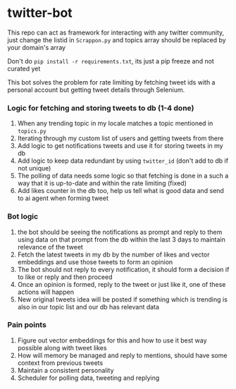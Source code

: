 # twitter-bot
This repo can act as framework for interacting with any twitter community, just change the listid in ```Scrappon.py``` and topics array should be replaced by your domain's array

Don't do ```pip install -r requirements.txt```, its just a pip freeze and not curated yet

This bot solves the problem for rate limiting by fetching tweet ids with a personal account but getting tweet details through Selenium.

### Logic for fetching and storing tweets to db (1-4 done)

1. When any trending topic in my locale matches a topic mentioned in ```topics.py```
2. Iterating through my custom list of users and getting tweets from there
3. Add logic to get notifications tweets and use it for storing tweets in my db
4. Add logic to keep data redundant by using ```twitter_id``` (don't add to db if not unique)
5. The polling of data needs some logic so that fetching is done in a such a way that it is up-to-date and within the rate limiting (fixed)
6. Add likes counter in the db too, help us tell what is good data and send to ai agent when forming tweet

### Bot logic

1. the bot should be seeing the notifications as prompt and reply to them using data on that prompt from the db within the last 3 days to maintain relevance of the tweet
2. Fetch the latest tweets in my db by the number of likes and vector embeddings and use those tweets to form an opinion
3. The bot should not reply to every notification, it should form a decision if to like or reply and then proceed
4. Once an opinion is formed, reply to the tweet or just like it, one of these actions will happen
5. New original tweets idea will be posted if something which is trending is also in our topic list and our db has relevant data


### Pain points

1. Figure out vector embeddings for this and how to use it best way possible along with tweet likes
2. How will memory be managed and reply to mentions, should have some context from previous tweets
3. Maintain a consistent personality
4. Scheduler for polling data, tweeting and replying


